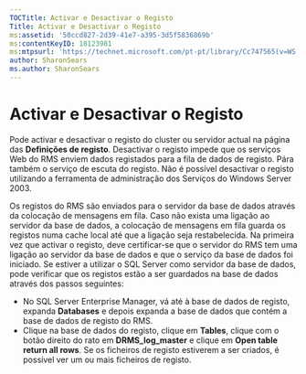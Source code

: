 ```yaml
---
TOCTitle: Activar e Desactivar o Registo
Title: Activar e Desactivar o Registo
ms:assetid: '50ccd827-2d39-41e7-a395-3d5f5836869b'
ms:contentKeyID: 18123981
ms:mtpsurl: 'https://technet.microsoft.com/pt-pt/library/Cc747565(v=WS.10)'
author: SharonSears
ms.author: SharonSears
---
```


Activar e Desactivar o Registo
==============================

Pode activar e desactivar o registo do cluster ou servidor actual na página das **Definições de registo**. Desactivar o registo impede que os serviços Web do RMS enviem dados registados para a fila de dados de registo. Pára também o serviço de escuta do registo. Não é possível desactivar o registo utilizando a ferramenta de administração dos Serviços do Windows Server 2003.

Os registos do RMS são enviados para o servidor da base de dados através da colocação de mensagens em fila. Caso não exista uma ligação ao servidor da base de dados, a colocação de mensagens em fila guarda os registos numa cache local até que a ligação seja restabelecida. Na primeira vez que activar o registo, deve certificar-se que o servidor do RMS tem uma ligação ao servidor da base de dados e que o serviço da base de dados foi iniciado. Se estiver a utilizar o SQL Server como servidor da base de dados, pode verificar que os registos estão a ser guardados na base de dados através dos passos seguintes:

-   No SQL Server Enterprise Manager, vá até à base de dados de registo, expanda **Databases** e depois expanda a base de dados que contém a base de dados de registo do RMS.
-   Clique na base de dados do registo, clique em **Tables**, clique com o botão direito do rato em **DRMS\_log\_master** e clique em **Open table return all rows**. Se os ficheiros de registo estiverem a ser criados, é possível ver um ou mais ficheiros de registo.
